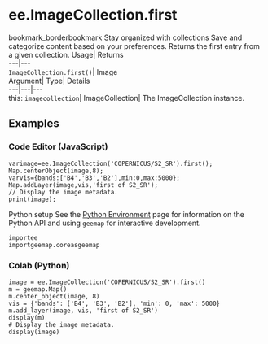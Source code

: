  
#  ee.ImageCollection.first 
bookmark_borderbookmark Stay organized with collections  Save and categorize content based on your preferences. 
Returns the first entry from a given collection. Usage| Returns  
---|---  
`ImageCollection.first()`| Image  
Argument| Type| Details  
---|---|---  
this: `imagecollection`| ImageCollection| The ImageCollection instance.  
## Examples
### Code Editor (JavaScript)
```
varimage=ee.ImageCollection('COPERNICUS/S2_SR').first();
Map.centerObject(image,8);
varvis={bands:['B4','B3','B2'],min:0,max:5000};
Map.addLayer(image,vis,'first of S2_SR');
// Display the image metadata.
print(image);
```

Python setup
See the [ Python Environment](https://developers.google.com/earth-engine/guides/python_install) page for information on the Python API and using `geemap` for interactive development.
```
importee
importgeemap.coreasgeemap
```

### Colab (Python)
```
image = ee.ImageCollection('COPERNICUS/S2_SR').first()
m = geemap.Map()
m.center_object(image, 8)
vis = {'bands': ['B4', 'B3', 'B2'], 'min': 0, 'max': 5000}
m.add_layer(image, vis, 'first of S2_SR')
display(m)
# Display the image metadata.
display(image)
```

